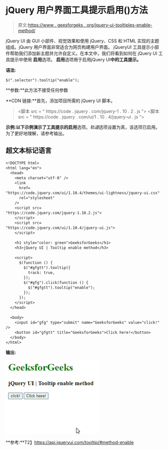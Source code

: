 # jQuery 用户界面工具提示启用()方法

> 原文:[https://www . geesforgeks . org/jquery-ui-tooltiples-enable-method/](https://www.geeksforgeeks.org/jquery-ui-tooltips-enable-method/)

jQuery UI 由 GUI 小部件、视觉效果和使用 jQuery、CSS 和 HTML 实现的主题组成。jQuery 用户界面非常适合为网页构建用户界面。 jQueryUI 工具提示小部件帮助我们添加新主题并允许自定义。在本文中，我们将看到如何在 jQuery UI 工具提示中使用 **启用**选项。 **启用**选项用于启用jQuery UI**中的工具提示。**

**语法:**

```
$(".selector").tooltip("enable");
```

**参数:**此方法不接受任何参数

**CDN 链接:**首先，添加项目所需的 jQuery UI 脚本。

> <link href="“https://code.jquery.com/ui/1.10.4/themes/ui-lightness/jquery-ui.css”" rel="“stylesheet”">
> <脚本 src = " https://code . jquery . com/jquery-1 . 10 . 2 . js "></脚本>
> <脚本 src = " https://code . jquery . com/ui/1 . 10 . 4/jquery-ui . js "></脚本>

**示例:**以下示例演示了工具提示的**启用**选项。*轨道*选项设置为真，该选项已启用。为了更好地理解，请参考输出。

## 超文本标记语言

```
<!DOCTYPE html>
<html lang="en">
  <head>
    <meta charset="utf-8" />
    <link
      href=
"https://code.jquery.com/ui/1.10.4/themes/ui-lightness/jquery-ui.css"
      rel="stylesheet"
    />
    <script src=
"https://code.jquery.com/jquery-1.10.2.js">
    </script>
    <script src=
"https://code.jquery.com/ui/1.10.4/jquery-ui.js">
    </script>

    <h1 style="color: green">GeeksforGeeks</h1>
    <h3>jQuery UI | Tooltip enable method</h3>

    <script>
      $(function () {
        $("#gfgtt").tooltip({
          track: true,
        });
        $("#gfg").click(function () {
          $("#gfgtt").tooltip("enable");
        });
      });
    </script>
  </head>

  <body>
    <input id="gfg" type="submit" name="GeeksforGeeks" value="click!" />
    <button id="gfgtt" title="GeeksforGeeks">Click here!</button>
  </body>
</html>
```

**输出:**

![](img/e909a47d5e6638c811554549c9c547b8.png)

**参考:**T2】https://api.jqueryui.com/tooltip/#method-enable